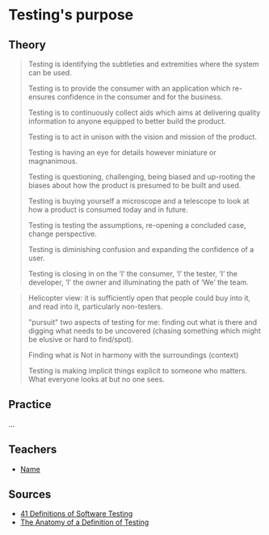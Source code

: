 # Testing's purpose

## Theory

> Testing is identifying the subtleties and extremities where the system can be used.
>
> Testing is to provide the consumer with an application which re-ensures confidence in the consumer and for the business.
>
> Testing is to continuously collect aids which aims at delivering quality information to anyone equipped to better build the product.
>
> Testing is to act in unison with the vision and mission of the product.
>
> Testing is having an eye for details however miniature or magnanimous.
>
> Testing is questioning, challenging, being biased and up-rooting the biases about how the product is presumed to be built and used.
>
> Testing is buying yourself a microscope and a telescope to look at how a product is consumed today and in future.
>
> Testing is testing the assumptions, re-opening a concluded case, change perspective.
>
> Testing is diminishing confusion and expanding the confidence of a user.
>
> Testing is closing in on the ‘I’ the consumer, ‘I’ the tester, ‘I’ the developer, ‘I’ the owner and illuminating the path of ‘We’ the team.



>  Helicopter view: it is sufficiently open that people could buy into it, and read into it, particularly non-testers.
>
>  "pursuit" two aspects of testing for me: finding out what is there and digging what needs to be uncovered (chasing something which might be elusive or hard to find/spot).
>
>  Finding what is Not in harmony with the surroundings (context)
>
>  Testing is making implicit things explicit to someone who matters. What everyone looks at but no one sees.





## Practice

...

## Teachers

- [Name](#link)

## Sources

- [41 Definitions of Software Testing](https://chroniclesoftesting.blogspot.pt/2017/11/41-definitions-of-software-testing.html)
- [The Anatomy of a Definition of Testing](https://qahiccupps.blogspot.pt/2016/11/the-anatomy-of-definition-of-testing.html)
